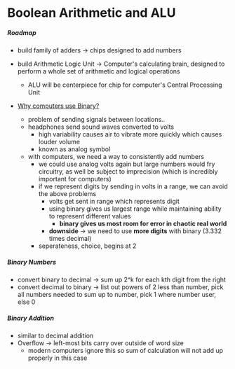 # Boolean Arithmetic and ALU

##### Roadmap
* build family of adders -> chips designed to add numbers
* build Arithmetic Logic Unit -> Computer's calculating brain, designed to perform a whole set of arithmetic and logical operations
  * ALU will be centerpiece for chip for computer's Central Processing Unit

* [Why computers use Binary?](https://www.youtube.com/watch?v=1sWCBgGALXE)
  * problem of sending signals between locations..
  * headphones send sound waves converted to volts
    * high variability causes air to vibrate more quickly which causes louder volume
    * known as analog symbol
  * with computers, we need a way to consistently add numbers
    * we could use analog volts again but large numbers would fry circuitry, as well be subject to imprecision (which is incredibly important for computers)
    * if we represent digits by sending in volts in a range, we can avoid the above problems
      * volts get sent in range which represents digit
      * using binary gives us largest range while maintaining ability to represent different values
        * **binary gives us most room for error in chaotic real world**
      * **downside** -> we need to use **more digits** with binary (3.332 times decimal)
    * seperateness, choice, begins at 2

##### Binary Numbers
* convert binary to decimal -> sum up 2^k for each kth digit from the right
* convert decimal to binary -> list out powers of 2 less than number, pick all numbers needed to sum up to number, pick 1 where number user, else 0

##### Binary Addition
* similar to decimal addition
* Overflow -> left-most bits carry over outside of word size
  * modern computers ignore this so sum of calculation will not add up properly in this case
